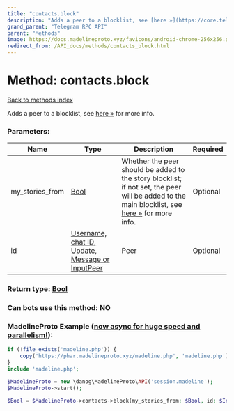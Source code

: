 ```yaml
---
title: "contacts.block"
description: "Adds a peer to a blocklist, see [here »](https://core.telegram.org/api/block) for more info."
grand_parent: "Telegram RPC API"
parent: "Methods"
image: https://docs.madelineproto.xyz/favicons/android-chrome-256x256.png
redirect_from: /API_docs/methods/contacts_block.html
---
```

# Method: contacts.block
[Back to methods index](index.html)



Adds a peer to a blocklist, see [here »](https://core.telegram.org/api/block) for more info.

### Parameters:

| Name     |    Type       | Description | Required |
|----------|---------------|-------------|----------|
|my\_stories\_from|[Bool](/API_docs/types/Bool.html) | Whether the peer should be added to the story blocklist; if not set, the peer will be added to the main blocklist, see [here »](https://core.telegram.org/api/block) for more info. | Optional|
|id|[Username, chat ID, Update, Message or InputPeer](/API_docs/types/InputPeer.html) | Peer | Optional|


### Return type: [Bool](/API_docs/types/Bool.html)

### Can bots use this method: **NO**


### MadelineProto Example ([now async for huge speed and parallelism!](https://docs.madelineproto.xyz/docs/ASYNC.html)):


```php
if (!file_exists('madeline.php')) {
    copy('https://phar.madelineproto.xyz/madeline.php', 'madeline.php');
}
include 'madeline.php';

$MadelineProto = new \danog\MadelineProto\API('session.madeline');
$MadelineProto->start();

$Bool = $MadelineProto->contacts->block(my_stories_from: $Bool, id: $InputPeer, );
```

